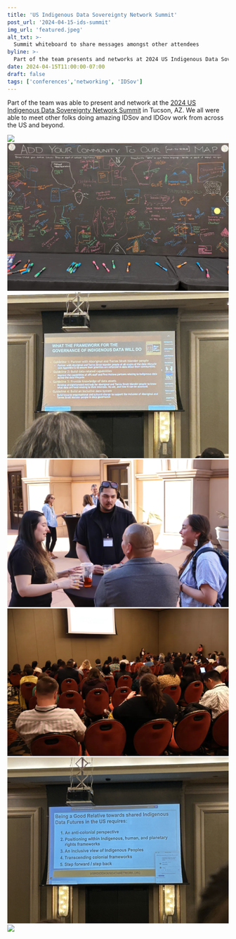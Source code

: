 ```yaml
---
title: 'US Indigenous Data Sovereignty Network Summit'
post_url: '2024-04-15-ids-summit'
img_url: 'featured.jpeg'
alt_txt: >-
  Summit whiteboard to share messages amongst other attendees
byline: >-
  Part of the team presents and networks at 2024 US Indigenous Data Sovereignty Network Summit in Tucson, AZ.
date: 2024-04-15T11:00:00-07:00
draft: false
tags: ['conferences','networking', 'IDSov']
---
```


Part of the team was able to present and network at the [2024 US Indigenous Data Sovereignty Network Summit](https://usindigenousdatanetwork.org/us-indigenous-data-sovereignty-governance-summit/) in Tucson, AZ. We all were able to meet other folks doing amazing IDSov and IDGov work from across the US and beyond.

![](team.jpeg)
![](2.webp)
![](2.jpeg)
![](3.webp)
![](4.webp)
![](4.jpeg)
![](6.jpeg)
